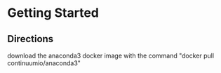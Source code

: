 # Getting Started

## Directions

download the anaconda3 docker image with the command "docker pull continuumio/anaconda3"